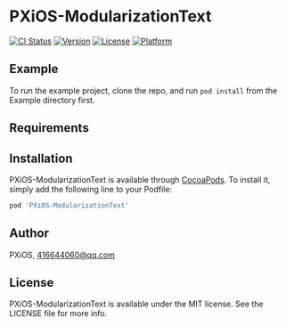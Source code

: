 # PXiOS-ModularizationText

[![CI Status](https://img.shields.io/travis/PXiOS/PXiOS-ModularizationText.svg?style=flat)](https://travis-ci.org/PXiOS/PXiOS-ModularizationText)
[![Version](https://img.shields.io/cocoapods/v/PXiOS-ModularizationText.svg?style=flat)](https://cocoapods.org/pods/PXiOS-ModularizationText)
[![License](https://img.shields.io/cocoapods/l/PXiOS-ModularizationText.svg?style=flat)](https://cocoapods.org/pods/PXiOS-ModularizationText)
[![Platform](https://img.shields.io/cocoapods/p/PXiOS-ModularizationText.svg?style=flat)](https://cocoapods.org/pods/PXiOS-ModularizationText)

## Example

To run the example project, clone the repo, and run `pod install` from the Example directory first.

## Requirements

## Installation

PXiOS-ModularizationText is available through [CocoaPods](https://cocoapods.org). To install
it, simply add the following line to your Podfile:

```ruby
pod 'PXiOS-ModularizationText'
```

## Author

PXiOS, 416644060@qq.com

## License

PXiOS-ModularizationText is available under the MIT license. See the LICENSE file for more info.
